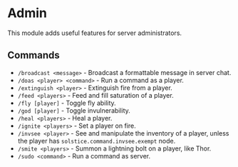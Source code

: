 # Admin

This module adds useful features for server administrators.

## Commands

- `/broadcast <message>` - Broadcast a formattable message in server chat.
- `/doas <player> <command>` - Run a command as a player.
- `/extinguish <player>` - Extinguish fire from a player.
- `/feed <players>` - Feed and fill saturation of a player.
- `/fly [player]` - Toggle fly ability.
- `/god [player]` - Toggle invulnerability.
- `/heal <players>` - Heal a player.
- `/ignite <players>` - Set a player on fire.
- `/invsee <player>` - See and manipulate the inventory of a player, unless the player has `solstice.command.invsee.exempt` node.
- `/smite <players>` - Summon a lightning bolt on a player, like Thor.
- `/sudo <command>` - Run a command as server.